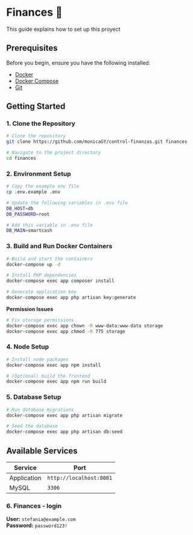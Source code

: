 # Finances 🌟

This guide explains how to set up this proyect
## Prerequisites

Before you begin, ensure you have the following installed:
- [Docker](https://www.docker.com/get-started)
- [Docker Compose](https://docs.docker.com/compose/install/)
- [Git](https://git-scm.com/downloads)

## Getting Started

### 1. Clone the Repository

```bash
# Clone the repository
git clone https://github.com/monicaGY/control-finanzas.git finances

# Navigate to the project directory
cd finances
```

### 2. Environment Setup

```bash
# Copy the example env file
cp .env.example .env

# Update the following variables in .env file
DB_HOST=db
DB_PASSWORD=root

# Add this variable in .env file
DB_MAIN=smartcash

```

### 3. Build and Run Docker Containers

```bash
# Build and start the containers
docker-compose up -d

# Install PHP dependencies
docker-compose exec app composer install

# Generate application key
docker-compose exec app php artisan key:generate
```

**Permission Issues**
   ```bash
   # Fix storage permissions
   docker-compose exec app chown -R www-data:www-data storage
   docker-compose exec app chmod -R 775 storage
   ```

### 4. Node Setup

```bash
# Install node packages
docker-compose exec app npm install

# (Optional) build the frontend
docker-compose exec app npm run build
```

### 5. Database Setup

```bash
# Run database migrations
docker-compose exec app php artisan migrate

# Seed the database
docker-compose exec app php artisan db:seed
```

## Available Services

| Service | Port |
|---------|------|
| Application | `http://localhost:8081` |
| MySQL | `3306` |

### 6. Finances - login
**User:** `stefania@example.com`  
**Password:** `password123!`
